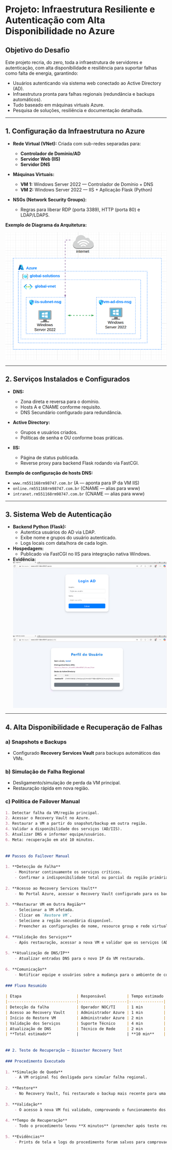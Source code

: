 # Projeto: Infraestrutura Resiliente e Autenticação com Alta Disponibilidade no Azure

## Objetivo do Desafio

Este projeto recria, do zero, toda a infraestrutura de servidores e autenticação, com alta disponibilidade e resiliência para suportar falhas como falta de energia, garantindo:

- Usuários autenticando via sistema web conectado ao Active Directory (AD).
- Infraestrutura pronta para falhas regionais (redundância e backups automáticos).
- Tudo baseado em máquinas virtuais Azure.
- Pesquisa de soluções, resiliência e documentação detalhada.

---

## 1. Configuração da Infraestrutura no Azure

- **Rede Virtual (VNet):** Criada com sub-redes separadas para:
  - **Controlador de Domínio/AD**
  - **Servidor Web (IIS)**
  - **Servidor DNS**

- **Máquinas Virtuais:**
  - **VM 1:** Windows Server 2022 — Controlador de Domínio + DNS
  - **VM 2:** Windows Server 2022 — IIS + Aplicação Flask (Python)

- **NSGs (Network Security Groups):**
  - Regras para liberar RDP (porta 3389), HTTP (porta 80) e LDAP/LDAPS.

**Exemplo de Diagrama da Arquitetura:**

![Diagrama da Arquitetura](imagens/diagrama-arquitetura.png)

---

## 2. Serviços Instalados e Configurados

- **DNS:**
  - Zona direta e reversa para o domínio.
  - Hosts A e CNAME conforme requisito.
  - DNS Secundário configurado para redundância.

- **Active Directory:**
  - Grupos e usuários criados.
  - Políticas de senha e OU conforme boas práticas.

- **IIS:**
  - Página de status publicada.
  - Reverse proxy para backend Flask rodando via FastCGI.

**Exemplo de configuração de hosts DNS:**
- `www.rm551168rm98747.com.br` (A — aponta para IP da VM IIS)
- `online.rm551168rm98747.com.br` (CNAME — alias para www)
- `intranet.rm551168rm98747.com.br` (CNAME — alias para www)

---

## 3. Sistema Web de Autenticação

- **Backend Python (Flask):**
  - Autentica usuários do AD via LDAP.
  - Exibe nome e grupos do usuário autenticado.
  - Logs locais com data/hora de cada login.
- **Hospedagem:**  
  - Publicado via FastCGI no IIS para integração nativa Windows.
- **Evidência:**  
  ![Tela de login autenticada](imagens/tela-login-ok.png)
  ![Exibição de dados do usuário](imagens/tela-usuario.png)

---

## 4. Alta Disponibilidade e Recuperação de Falhas

### a) **Snapshots e Backups**
- Configurado **Recovery Services Vault** para backups automáticos das VMs.

### b) **Simulação de Falha Regional**
- Desligamento/simulação de perda da VM principal.
- Restauração rápida em nova região.

### c) **Política de Failover Manual**
```markdown
1. Detectar falha da VM/região principal.
2. Acessar o Recovery Vault no Azure.
3. Restaurar a VM a partir do snapshot/backup em outra região.
4. Validar a disponibilidade dos serviços (AD/IIS).
5. Atualizar DNS e informar equipe/usuários.
6. Meta: recuperação em até 10 minutos.


## Passos do Failover Manual

1. **Detecção de Falha**
    - Monitorar continuamente os serviços críticos.
    - Confirmar a indisponibilidade total ou parcial da região primária.

2. **Acesso ao Recovery Services Vault**
    - No Portal Azure, acessar o Recovery Vault configurado para os backups das VMs.

3. **Restaurar VM em Outra Região**
    - Selecionar a VM afetada.
    - Clicar em `Restore VM`.
    - Selecione a região secundária disponível.
    - Preencher as configurações de nome, resource group e rede virtual para a nova VM.

4. **Validação dos Serviços**
    - Após restauração, acessar a nova VM e validar que os serviços (AD, IIS, etc.) estão funcionando.

5. **Atualização de DNS/IP**
    - Atualizar entradas DNS para o novo IP da VM restaurada.

6. **Comunicação**
    - Notificar equipe e usuários sobre a mudança para o ambiente de contingência.

### Fluxo Resumido

| Etapa                        | Responsável         | Tempo estimado |
|------------------------------|---------------------|---------------|
| Detecção da falha            | Operador NOC/TI     | 1 min         |
| Acesso ao Recovery Vault     | Administrador Azure | 1 min         |
| Início do Restore VM         | Administrador Azure | 2 min         |
| Validação dos Serviços       | Suporte Técnico     | 4 min         |
| Atualização de DNS           | Técnico de Rede     | 2 min         |
| **Total estimado**           |                     | **10 min**    |


## 2. Teste de Recuperação — Disaster Recovery Test

### Procedimento Executado

1. **Simulação de Queda**
    - A VM original foi desligada para simular falha regional.

2. **Restore**
    - No Recovery Vault, foi restaurado o backup mais recente para uma nova VM, em outra região.

3. **Validação**
    - O acesso à nova VM foi validado, comprovando o funcionamento dos serviços.

4. **Tempo de Recuperação**
    - Todo o procedimento levou **X minutos** (preencher após teste real).

5. **Evidências**
    - Prints de tela e logs do procedimento foram salvos para comprovação. 




